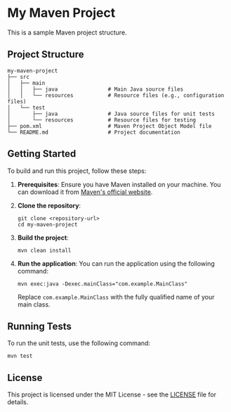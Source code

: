 # My Maven Project

This is a sample Maven project structure.

## Project Structure

```
my-maven-project
├── src
│   ├── main
│   │   ├── java                # Main Java source files
│   │   └── resources           # Resource files (e.g., configuration files)
│   └── test
│       ├── java                # Java source files for unit tests
│       └── resources           # Resource files for testing
├── pom.xml                     # Maven Project Object Model file
└── README.md                   # Project documentation
```

## Getting Started

To build and run this project, follow these steps:

1. **Prerequisites**: Ensure you have Maven installed on your machine. You can download it from [Maven's official website](https://maven.apache.org/download.cgi).

2. **Clone the repository**:
   ```
   git clone <repository-url>
   cd my-maven-project
   ```

3. **Build the project**:
   ```
   mvn clean install
   ```

4. **Run the application**:
   You can run the application using the following command:
   ```
   mvn exec:java -Dexec.mainClass="com.example.MainClass"
   ```
   Replace `com.example.MainClass` with the fully qualified name of your main class.

## Running Tests

To run the unit tests, use the following command:
```
mvn test
```

## License

This project is licensed under the MIT License - see the [LICENSE](LICENSE) file for details.